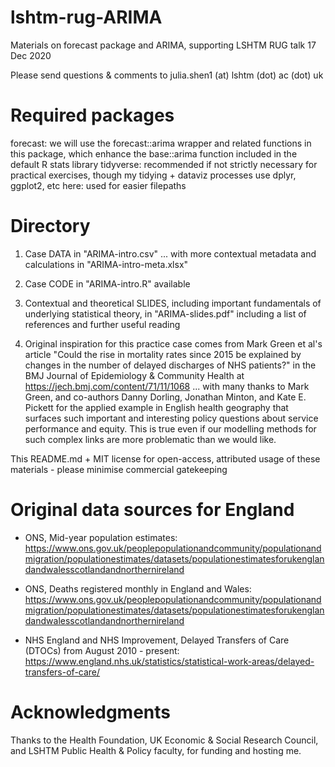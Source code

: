 # lshtm-rug-ARIMA
Materials on forecast package and ARIMA, supporting LSHTM RUG talk 17 Dec 2020


Please send questions & comments to julia.shen1 (at) lshtm (dot) ac (dot) uk

# Required packages

forecast: we will use the forecast::arima wrapper and related functions in this package, which enhance the base::arima function included in the default R stats library
tidyverse: recommended if not strictly necessary for practical exercises, though my tidying + dataviz processes use dplyr, ggplot2, etc
here: used for easier filepaths

# Directory

1. Case DATA in "ARIMA-intro.csv"
 ... with more contextual metadata and calculations in "ARIMA-intro-meta.xlsx"

2. Case CODE in "ARIMA-intro.R" available 

3. Contextual and theoretical SLIDES, including important fundamentals of underlying statistical theory, in "ARIMA-slides.pdf" including a list of references and further useful reading

4. Original inspiration for this practice case comes from Mark Green et al's article "Could the rise in mortality rates since 2015 be explained by changes in the number of delayed discharges of NHS patients?"
in the BMJ Journal of Epidemiology & Community Health at https://jech.bmj.com/content/71/11/1068
... with many thanks to Mark Green, and co-authors Danny Dorling, Jonathan Minton, and Kate E. Pickett for the applied example in English health geography that surfaces such important and interesting policy questions about service performance and equity. This is true even if our modelling methods for such complex links are more problematic than we would like.

This README.md + MIT license for open-access, attributed usage of these materials - please minimise commercial gatekeeping

# Original data sources for England

- ONS, Mid-year population estimates: https://www.ons.gov.uk/peoplepopulationandcommunity/populationandmigration/populationestimates/datasets/populationestimatesforukenglandandwalesscotlandandnorthernireland
 
- ONS, Deaths registered monthly in England and Wales: https://www.ons.gov.uk/peoplepopulationandcommunity/populationandmigration/populationestimates/datasets/populationestimatesforukenglandandwalesscotlandandnorthernireland

- NHS England and NHS Improvement, Delayed Transfers of Care (DTOCs) from August 2010 - present: https://www.england.nhs.uk/statistics/statistical-work-areas/delayed-transfers-of-care/

# Acknowledgments
Thanks to the Health Foundation, UK Economic & Social Research Council, and LSHTM Public Health & Policy faculty, for funding and hosting me.
